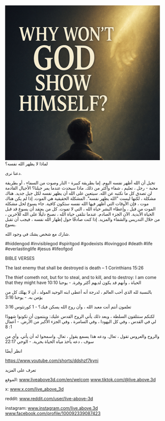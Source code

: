 ![Video cover image](../cover.jpeg)
لماذا لا يظهر الله نفسه؟

دعنا نرى.

تخيل أن الله أظهر نفسه اليوم.
إما بطريقة كبيرة - النار وصوت من السماء ،
أو بطريقة محبة - رجل ، تعليم ، شفاء وأكثر من ذلك.
ماذا سيحدث عندما يمر جيلنا؟
الأجيال القادمة لن تصدق كل ما نكتبه عن الله.
سيتعين على الله أن يظهر نفسه لكل جيل جديد.
هناك مشكلة ، لكنها ليست "الله يظهر نفسه".
المشكلة الحقيقية هي الموت.
إذا لم يكن هناك موت ، فإن الأوقات التي أظهر فيها الله نفسه ستكون كافية.
جاء يسوع لحل مشكلة الموت من قبل ، وإعطاء البشر حياة الله ، التي لا تموت.
كل من يعتقد أن يسوع قد قبل الحياة الأبدية.
الآن الجزء الصادم.
عندما نتلقى حياة الله ، نصبح دليلًا على الله للآخرين ، من خلال التدريس والشفاء والمزيد.
إذا كنت صادقًا حول إظهار الله نفسه ، فيجب أن تقبل يسوع.

شارك مع شخص يشك في وجود الله.


#hiddengod #invisiblegod #spiritgod #godexists #lovinggod #death #life #everlastinglife #jesus #lifeofgod


BIBLE VERSES

The last enemy that shall be destroyed is death – 1 Corinthians 15:26

The thief cometh not, but for to steal, and to kill, and to destroy: I am come that they might have الحياة ، وأنهم قد يكون لديهم أكثر وفرة. - يوحنا 10:10

بالنسبة لله الذي أحب العالم ، لدرجة أنه أعطى ابنه الوحيد المولد ، أن لا يهلك كل من يؤمن به. - يوحنا 3:16

تعلمون أنتم أنت معبد الله ، وأن روح الله يسكن فيك؟ - 1 كورنثوس 3:16

لكنكم ستتلقون السلطة ، وبعد ذلك يأتي الروح القدس عليك: وينتمون أن تكونوا شهودًا لي في القدس ، وفي كل اليهودا ، وفي السامرة ، وفي الجزء الأكبر من الأرض. - أعمال 1: 8

والروح والعروس تقول ، تعال. ودعه هذا يسمع يقول ، تعال. واسمحوا له أن يأتي. وأي من سوف ، دعه يأخذ مياه الحياة بحرية. - الوحي 22:17


انظر أيضًا

https://www.youtube.com/shorts/ddshzf7kyni


تعرف على المزيد

الموقع: www.liveabove3d.com/en/welcom www.tiktok.com/@live.above.3d

x: www.x.com/live_above_3d

reddit: www.reddit.com/user/live-above-3d

instagram: www.instagram.com/live.above.3d www.facebook.com/profile/100092339087423


